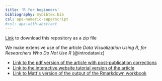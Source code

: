 ```yaml
---
title: 'R for beginners'
bibliography: mybibtex.bib
csl: apa-numeric-superscript 
#csl: apa-with-abstract
---
```


[Link](https://github.com/mjgreen/workbook/archive/refs/heads/main.zip) to download this repository as a zip file

We make extensive use of the article _Data Visualization Using R, for Researchers Who Do Not Use R_ [@introdataviz]

* [Link to the pdf version of the article with post-publication corrections](https://osf.io/5e64r) 
* [Link to the interactive website tutorial version of the article](https://psyteachr.github.io/introdataviz/index.html) 
* [Link to Matt's version of the output of the Rmarkdown workbook](https://mjgreen.github.io/workbook/workbook-mjg) 

